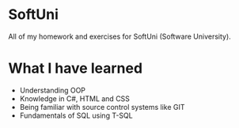 # SoftUni

All of my homework and exercises for SoftUni (Software University).

# What I have learned

* Understanding OOP
* Knowledge in C#, HTML and CSS
* Being familiar with source control systems like GIT
* Fundamentals of SQL using T-SQL
